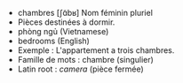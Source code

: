 - chambres	[ʃɑ̃bʁ]	Nom féminin pluriel
- Pièces destinées à dormir.
- phòng ngủ (Vietnamese)
- bedrooms (English)
- Exemple : L'appartement a trois chambres.
- Famille de mots : chambre (singulier)	
- Latin root : *camera* (pièce fermée)